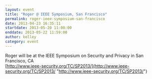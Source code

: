 ```yaml
---
layout: event
title: "Roger @ IEEE Symposium, San Francisco"
permalink: roger-ieee-symposium-san-francisco
date: 2013-04-23 16:35:11
startdate: 2013-05-20 11:00:00
enddate: 2013-05-22 11:59:00
author: kelley
category: event
---
```


Roger will be at the IEEE Symposium on Security and Privacy in San Francisco, CA  
 [http://www.ieee-security.org/TC/SP2013/](http://www.ieee-security.org/TC/SP2013/ "http://www.ieee-security.org/TC/SP2013/")
